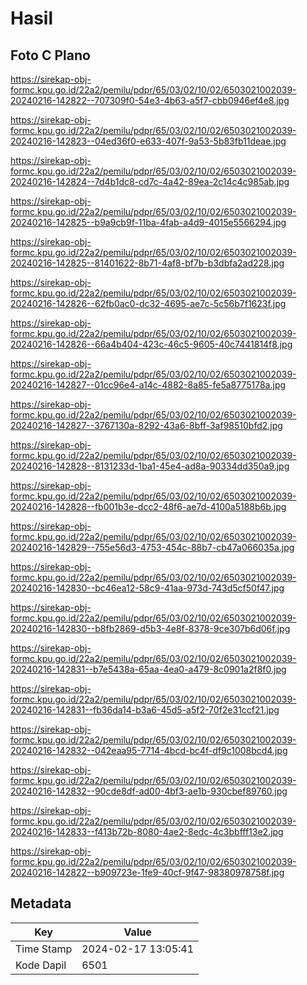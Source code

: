 # Hasil

## Foto C Plano

https://sirekap-obj-formc.kpu.go.id/22a2/pemilu/pdpr/65/03/02/10/02/6503021002039-20240216-142822--707309f0-54e3-4b63-a5f7-cbb0946ef4e8.jpg

https://sirekap-obj-formc.kpu.go.id/22a2/pemilu/pdpr/65/03/02/10/02/6503021002039-20240216-142823--04ed36f0-e633-407f-9a53-5b83fb11deae.jpg

https://sirekap-obj-formc.kpu.go.id/22a2/pemilu/pdpr/65/03/02/10/02/6503021002039-20240216-142824--7d4b1dc8-cd7c-4a42-89ea-2c14c4c985ab.jpg

https://sirekap-obj-formc.kpu.go.id/22a2/pemilu/pdpr/65/03/02/10/02/6503021002039-20240216-142825--b9a9cb9f-11ba-4fab-a4d9-4015e5566294.jpg

https://sirekap-obj-formc.kpu.go.id/22a2/pemilu/pdpr/65/03/02/10/02/6503021002039-20240216-142825--81401622-8b71-4af8-bf7b-b3dbfa2ad228.jpg

https://sirekap-obj-formc.kpu.go.id/22a2/pemilu/pdpr/65/03/02/10/02/6503021002039-20240216-142826--62fb0ac0-dc32-4695-ae7c-5c56b7f1623f.jpg

https://sirekap-obj-formc.kpu.go.id/22a2/pemilu/pdpr/65/03/02/10/02/6503021002039-20240216-142826--66a4b404-423c-46c5-9605-40c7441814f8.jpg

https://sirekap-obj-formc.kpu.go.id/22a2/pemilu/pdpr/65/03/02/10/02/6503021002039-20240216-142827--01cc96e4-a14c-4882-8a85-fe5a8775178a.jpg

https://sirekap-obj-formc.kpu.go.id/22a2/pemilu/pdpr/65/03/02/10/02/6503021002039-20240216-142827--3767130a-8292-43a6-8bff-3af98510bfd2.jpg

https://sirekap-obj-formc.kpu.go.id/22a2/pemilu/pdpr/65/03/02/10/02/6503021002039-20240216-142828--8131233d-1ba1-45e4-ad8a-90334dd350a9.jpg

https://sirekap-obj-formc.kpu.go.id/22a2/pemilu/pdpr/65/03/02/10/02/6503021002039-20240216-142828--fb001b3e-dcc2-48f6-ae7d-4100a5188b6b.jpg

https://sirekap-obj-formc.kpu.go.id/22a2/pemilu/pdpr/65/03/02/10/02/6503021002039-20240216-142829--755e56d3-4753-454c-88b7-cb47a066035a.jpg

https://sirekap-obj-formc.kpu.go.id/22a2/pemilu/pdpr/65/03/02/10/02/6503021002039-20240216-142830--bc46ea12-58c9-41aa-973d-743d5cf50f47.jpg

https://sirekap-obj-formc.kpu.go.id/22a2/pemilu/pdpr/65/03/02/10/02/6503021002039-20240216-142830--b8fb2869-d5b3-4e8f-8378-9ce307b6d06f.jpg

https://sirekap-obj-formc.kpu.go.id/22a2/pemilu/pdpr/65/03/02/10/02/6503021002039-20240216-142831--b7e5438a-65aa-4ea0-a479-8c0901a2f8f0.jpg

https://sirekap-obj-formc.kpu.go.id/22a2/pemilu/pdpr/65/03/02/10/02/6503021002039-20240216-142831--fb36da14-b3a6-45d5-a5f2-70f2e31ccf21.jpg

https://sirekap-obj-formc.kpu.go.id/22a2/pemilu/pdpr/65/03/02/10/02/6503021002039-20240216-142832--042eaa95-7714-4bcd-bc4f-df9c1008bcd4.jpg

https://sirekap-obj-formc.kpu.go.id/22a2/pemilu/pdpr/65/03/02/10/02/6503021002039-20240216-142832--90cde8df-ad00-4bf3-ae1b-930cbef89760.jpg

https://sirekap-obj-formc.kpu.go.id/22a2/pemilu/pdpr/65/03/02/10/02/6503021002039-20240216-142833--f413b72b-8080-4ae2-8edc-4c3bbfff13e2.jpg

https://sirekap-obj-formc.kpu.go.id/22a2/pemilu/pdpr/65/03/02/10/02/6503021002039-20240216-142822--b909723e-1fe9-40cf-9f47-98380978758f.jpg


## Metadata

| Key        | Value               |
| ---------- | ------------------- |
| Time Stamp | 2024-02-17 13:05:41 |
| Kode Dapil | 6501                |



